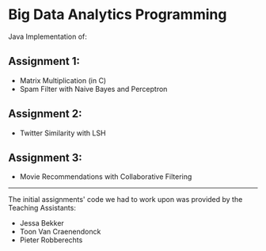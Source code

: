 # Big Data Analytics Programming

Java Implementation of:

## Assignment 1:

- Matrix Multiplication (in C)
- Spam Filter with Naive Bayes and Perceptron

## Assignment 2:

- Twitter Similarity with LSH

## Assignment 3:

- Movie Recommendations with Collaborative Filtering
    
---------------

The initial assignments' code we had to work upon was provided by the Teaching Assistants:
- Jessa Bekker
- Toon Van Craenendonck
- Pieter Robberechts


